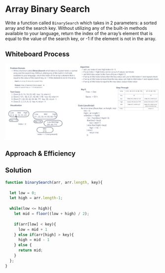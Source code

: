 # Array Binary Search

Write a function called `BinarySearch` which takes in 2 parameters: a sorted array and the search key. Without utilizing any of the built-in methods available to your language, return the index of the array’s element that is equal to the value of the search key, or -1 if the element is not in the array.

## Whiteboard Process

![Whiteboard](./array-binary-search.png)

## Approach & Efficiency

## Solution

``` JavaScript
function binarySearch(arr, arr.length, key){

  let low = 0;
  let high = arr.length-1;

  while(low <= high){
    let mid = floor((low + high) / 2);

    if(arr[low] < key){
      low = mid + 1
    } else if(arr[high] > key){
      high = mid - 1
    } else {
      return mid;
    }
  };
}
```
